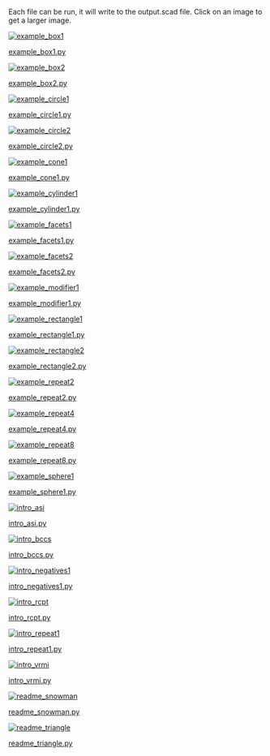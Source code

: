 
Each file can be run, it will write to the output.scad file.
Click on an image to get a larger image.

[![example_box1](images/example_box1_128.png)](images/example_box1_512.png)

[example_box1.py](example_box1.py)

[![example_box2](images/example_box2_128.png)](images/example_box2_512.png)

[example_box2.py](example_box2.py)

[![example_circle1](images/example_circle1_128.png)](images/example_circle1_512.png)

[example_circle1.py](example_circle1.py)

[![example_circle2](images/example_circle2_128.png)](images/example_circle2_512.png)

[example_circle2.py](example_circle2.py)

[![example_cone1](images/example_cone1_128.png)](images/example_cone1_512.png)

[example_cone1.py](example_cone1.py)

[![example_cylinder1](images/example_cylinder1_128.png)](images/example_cylinder1_512.png)

[example_cylinder1.py](example_cylinder1.py)

[![example_facets1](images/example_facets1_128.png)](images/example_facets1_512.png)

[example_facets1.py](example_facets1.py)

[![example_facets2](images/example_facets2_128.png)](images/example_facets2_512.png)

[example_facets2.py](example_facets2.py)

[![example_modifier1](images/example_modifier1_128.png)](images/example_modifier1_512.png)

[example_modifier1.py](example_modifier1.py)

[![example_rectangle1](images/example_rectangle1_128.png)](images/example_rectangle1_512.png)

[example_rectangle1.py](example_rectangle1.py)

[![example_rectangle2](images/example_rectangle2_128.png)](images/example_rectangle2_512.png)

[example_rectangle2.py](example_rectangle2.py)

[![example_repeat2](images/example_repeat2_128.png)](images/example_repeat2_512.png)

[example_repeat2.py](example_repeat2.py)

[![example_repeat4](images/example_repeat4_128.png)](images/example_repeat4_512.png)

[example_repeat4.py](example_repeat4.py)

[![example_repeat8](images/example_repeat8_128.png)](images/example_repeat8_512.png)

[example_repeat8.py](example_repeat8.py)

[![example_sphere1](images/example_sphere1_128.png)](images/example_sphere1_512.png)

[example_sphere1.py](example_sphere1.py)

[![intro_asi](images/intro_asi_128.png)](images/intro_asi_512.png)

[intro_asi.py](intro_asi.py)

[![intro_bccs](images/intro_bccs_128.png)](images/intro_bccs_512.png)

[intro_bccs.py](intro_bccs.py)

[![intro_negatives1](images/intro_negatives1_128.png)](images/intro_negatives1_512.png)

[intro_negatives1.py](intro_negatives1.py)

[![intro_rcpt](images/intro_rcpt_128.png)](images/intro_rcpt_512.png)

[intro_rcpt.py](intro_rcpt.py)

[![intro_repeat1](images/intro_repeat1_128.png)](images/intro_repeat1_512.png)

[intro_repeat1.py](intro_repeat1.py)

[![intro_vrmi](images/intro_vrmi_128.png)](images/intro_vrmi_512.png)

[intro_vrmi.py](intro_vrmi.py)

[![readme_snowman](images/readme_snowman_128.png)](images/readme_snowman_512.png)

[readme_snowman.py](readme_snowman.py)

[![readme_triangle](images/readme_triangle_128.png)](images/readme_triangle_512.png)

[readme_triangle.py](readme_triangle.py)

